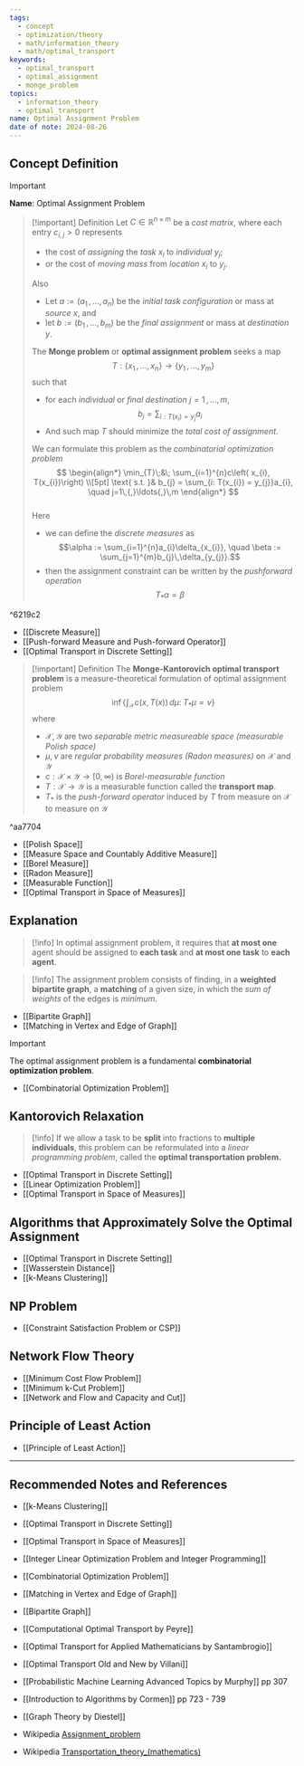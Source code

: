 ```yaml
---
tags:
  - concept
  - optimization/theory
  - math/information_theory
  - math/optimal_transport
keywords:
  - optimal_transport
  - optimal_assignment
  - monge_problem
topics:
  - information_theory
  - optimal_transport
name: Optimal Assignment Problem
date of note: 2024-08-26
---
```


## Concept Definition

>[!important]
>**Name**: Optimal Assignment Problem

>[!important] Definition
>Let $C \in \mathbb{R}^{n\times m}$ be a *cost matrix*, where each entry $c_{i,j} >0$ represents 
>- the cost of *assigning* the *task* $x_{i}$ to *individual* $y_{j}$;
>- or the cost of *moving mass* from *location* $x_{i}$ to $y_{j}$. 
>
>Also
>- Let $a := (a_{1} \,{,}\ldots{,}\,a_{n})$  be the *initial task configuration* or mass at *source* $x$, and 
>- let $b := (b_{1} \,{,}\ldots{,}\,b_{m})$ be the *final assignment* or mass at *destination* $y$.
>  
>The **Monge problem** or **optimal assignment problem** seeks a map $$T: \left\{ x_{1} \,{,}\ldots{,}\, x_{n}\right\} \to \left\{ y_{1} \,{,}\ldots{,}\, y_{m}\right\}$$ such that 
>- for each *individual* or *final destination* $j=1\,{,}\ldots{,}\,m$, $$b_{j} = \sum_{i: T(x_{i}) = y_{j}}a_{i}$$
>- And such map $T$ should minimize the *total cost of assignment*.
>
>We can formulate this problem as the *combinatorial optimization problem*
>$$
>\begin{align*}
> \min_{T}\;&\; \sum_{i=1}^{n}c\left( x_{i}, T(x_{i})\right) \\[5pt]
> \text{ s.t. }& b_{j} = \sum_{i: T(x_{i}) = y_{j}}a_{i}, \quad j=1\,{,}\ldots{,}\,m
>\end{align*}
>$$  
>Here
>- we can define the *discrete measures* as $$\alpha := \sum_{i=1}^{n}a_{i}\delta_{x_{i}}, \quad \beta := \sum_{j=1}^{m}b_{j}\,\delta_{y_{j}}.$$
>- then the assignment constraint can be written by the *pushforward operation*  $$T_{*}\alpha = \beta$$

^6219c2

- [[Discrete Measure]]
- [[Push-forward Measure and Push-forward Operator]]
- [[Optimal Transport in Discrete Setting]]

>[!important] Definition
>The **Monge-Kantorovich optimal transport problem** is a measure-theoretical  formulation of optimal assignment problem
>$$
>\inf\left\{ \int_{\mathcal{X}}c(x, T(x))\,d\mu:\; T_{*}\mu = \nu \right\} 
>$$
>where
>- $\mathcal{X}, \mathcal{Y}$ are two *separable metric measureable space (measurable Polish space)*
>- $\mu, \nu$ are *regular probability measures (Radon measures)* on $\mathcal{X}$ and $\mathcal{Y}$
>- $c: \mathcal{X}\times \mathcal{Y} \to [0, \infty)$ is *Borel-measurable function*
>- $T: \mathcal{X} \to \mathcal{Y}$ is a measurable function called the **transport map**.
>- $T_{*}$ is the *push-forward operator* induced by $T$ from measure on $\mathcal{X}$ to measure on $\mathcal{Y}$

^aa7704

- [[Polish Space]]
- [[Measure Space and Countably Additive Measure]]
- [[Borel Measure]]
- [[Radon Measure]]
- [[Measurable Function]]
- [[Optimal Transport in Space of Measures]]


## Explanation

>[!info]
>In optimal assignment problem, it requires that **at most one** agent should be assigned to **each task** and **at most one task** to **each agent**.


>[!info]
>The assignment problem consists of finding, in a **weighted bipartite graph**, a **matching** of a given size, in which the *sum of weights* of the edges is *minimum*.

- [[Bipartite Graph]]
- [[Matching in Vertex and Edge of Graph]]

>[!important]
>The optimal assignment problem is a fundamental **combinatorial optimization problem**.

- [[Combinatorial Optimization Problem]]


## Kantorovich Relaxation

>[!info]
>If we allow a task to be **split** into fractions to **multiple individuals**, this problem can be reformulated into a *linear programming problem*, called the **optimal transportation problem.**

- [[Optimal Transport in Discrete Setting]]
- [[Linear Optimization Problem]]
- [[Optimal Transport in Space of Measures]]

## Algorithms that Approximately Solve the Optimal Assignment

- [[Optimal Transport in Discrete Setting]]
- [[Wasserstein Distance]]
- [[k-Means Clustering]]


## NP Problem

- [[Constraint Satisfaction Problem or CSP]]


## Network Flow Theory

- [[Minimum Cost Flow Problem]]
- [[Minimum k-Cut Problem]]
- [[Network and Flow and Capacity and Cut]]



## Principle of Least Action

- [[Principle of Least Action]]


-----------
##  Recommended Notes and References


- [[k-Means Clustering]]
- [[Optimal Transport in Discrete Setting]]
- [[Optimal Transport in Space of Measures]]
- [[Integer Linear Optimization Problem and Integer Programming]]
- [[Combinatorial Optimization Problem]]


- [[Matching in Vertex and Edge of Graph]]
- [[Bipartite Graph]]


- [[Computational Optimal Transport by Peyre]]
- [[Optimal Transport for Applied Mathematicians by Santambrogio]]
- [[Optimal Transport Old and New by Villani]]
- [[Probabilistic Machine Learning Advanced Topics by Murphy]] pp 307
- [[Introduction to Algorithms by Cormen]] pp 723 - 739
- [[Graph Theory by Diestel]]
- Wikipedia [Assignment_problem](https://en.wikipedia.org/wiki/Assignment_problem)
- Wikipedia [Transportation_theory_(mathematics)](https://en.wikipedia.org/wiki/Transportation_theory_(mathematics))
